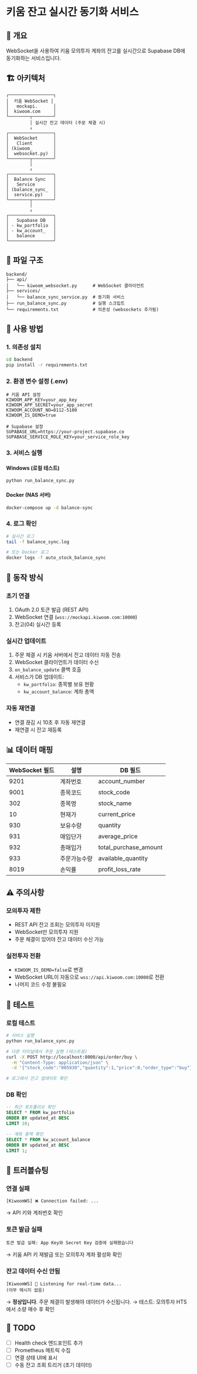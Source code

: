 # 키움 잔고 실시간 동기화 서비스

## 📌 개요

WebSocket을 사용하여 키움 모의투자 계좌의 잔고를 실시간으로 Supabase DB에 동기화하는 서비스입니다.

## 🏗️ 아키텍처

```
┌─────────────────┐
│  키움 WebSocket │
│   mockapi.      │
│  kiwoom.com     │
└────────┬────────┘
         │ 실시간 잔고 데이터 (주문 체결 시)
         ↓
┌─────────────────┐
│  WebSocket      │
│   Client        │
│ (kiwoom_        │
│  websocket.py)  │
└────────┬────────┘
         │
         ↓
┌─────────────────┐
│  Balance Sync   │
│   Service       │
│ (balance_sync_  │
│  service.py)    │
└────────┬────────┘
         │
         ↓
┌─────────────────┐
│   Supabase DB   │
│ - kw_portfolio  │
│ - kw_account_   │
│   balance       │
└─────────────────┘
```

## 📁 파일 구조

```
backend/
├── api/
│   └── kiwoom_websocket.py      # WebSocket 클라이언트
├── services/
│   └── balance_sync_service.py  # 동기화 서비스
├── run_balance_sync.py          # 실행 스크립트
└── requirements.txt             # 의존성 (websockets 추가됨)
```

## 🚀 사용 방법

### 1. 의존성 설치

```bash
cd backend
pip install -r requirements.txt
```

### 2. 환경 변수 설정 (.env)

```env
# 키움 API 설정
KIWOOM_APP_KEY=your_app_key
KIWOOM_APP_SECRET=your_app_secret
KIWOOM_ACCOUNT_NO=8112-5100
KIWOOM_IS_DEMO=true

# Supabase 설정
SUPABASE_URL=https://your-project.supabase.co
SUPABASE_SERVICE_ROLE_KEY=your_service_role_key
```

### 3. 서비스 실행

#### Windows (로컬 테스트)
```bash
python run_balance_sync.py
```

#### Docker (NAS 서버)
```bash
docker-compose up -d balance-sync
```

### 4. 로그 확인

```bash
# 실시간 로그
tail -f balance_sync.log

# 또는 Docker 로그
docker logs -f auto_stock_balance_sync
```

## 🔄 동작 방식

### 초기 연결
1. OAuth 2.0 토큰 발급 (REST API)
2. WebSocket 연결 (`wss://mockapi.kiwoom.com:10000`)
3. 잔고(04) 실시간 등록

### 실시간 업데이트
1. 주문 체결 시 키움 서버에서 잔고 데이터 자동 전송
2. WebSocket 클라이언트가 데이터 수신
3. `on_balance_update` 콜백 호출
4. 서비스가 DB 업데이트:
   - `kw_portfolio`: 종목별 보유 현황
   - `kw_account_balance`: 계좌 총액

### 자동 재연결
- 연결 끊김 시 10초 후 자동 재연결
- 재연결 시 잔고 재등록

## 📊 데이터 매핑

| WebSocket 필드 | 설명 | DB 필드 |
|---------------|------|---------|
| 9201 | 계좌번호 | account_number |
| 9001 | 종목코드 | stock_code |
| 302 | 종목명 | stock_name |
| 10 | 현재가 | current_price |
| 930 | 보유수량 | quantity |
| 931 | 매입단가 | average_price |
| 932 | 총매입가 | total_purchase_amount |
| 933 | 주문가능수량 | available_quantity |
| 8019 | 손익률 | profit_loss_rate |

## ⚠️ 주의사항

### 모의투자 제한
- REST API 잔고 조회는 모의투자 미지원
- WebSocket만 모의투자 지원
- 주문 체결이 있어야 잔고 데이터 수신 가능

### 실전투자 전환
- `KIWOOM_IS_DEMO=false`로 변경
- WebSocket URL이 자동으로 `wss://api.kiwoom.com:10000`로 전환
- 나머지 코드 수정 불필요

## 🧪 테스트

### 로컬 테스트
```bash
# 서비스 실행
python run_balance_sync.py

# 다른 터미널에서 주문 실행 (테스트용)
curl -X POST http://localhost:8000/api/order/buy \
  -H "Content-Type: application/json" \
  -d '{"stock_code":"005930","quantity":1,"price":0,"order_type":"buy"}'

# 로그에서 잔고 업데이트 확인
```

### DB 확인
```sql
-- 최근 포트폴리오 확인
SELECT * FROM kw_portfolio
ORDER BY updated_at DESC
LIMIT 10;

-- 계좌 총액 확인
SELECT * FROM kw_account_balance
ORDER BY updated_at DESC
LIMIT 1;
```

## 🐛 트러블슈팅

### 연결 실패
```
[KiwoomWS] ❌ Connection failed: ...
```
→ API 키와 계좌번호 확인

### 토큰 발급 실패
```
토큰 발급 실패: App Key와 Secret Key 검증에 실패했습니다
```
→ 키움 API 키 재발급 또는 모의투자 계좌 활성화 확인

### 잔고 데이터 수신 안됨
```
[KiwoomWS] 📡 Listening for real-time data...
(아무 메시지 없음)
```
→ **정상입니다**. 주문 체결이 발생해야 데이터가 수신됩니다.
→ 테스트: 모의투자 HTS에서 소량 매수 후 확인

## 📝 TODO

- [ ] Health check 엔드포인트 추가
- [ ] Prometheus 메트릭 수집
- [ ] 연결 상태 UI에 표시
- [ ] 수동 잔고 조회 트리거 (초기 데이터)
